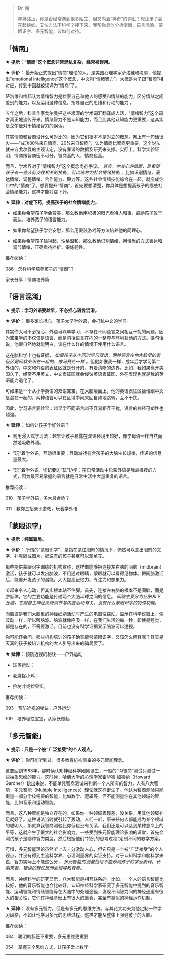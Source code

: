 > Dr. 魏
> 
> 养娃路上，你是否经常遇到很多陌生、但又内涵“神奇”的词汇？想让孩子赢在起跑线，又怕方法不科学？接下来，我帮你具体分析情商、语言混淆、蒙眼识字、多元智能，该如何对待。

## 「情商」

 **★ 提示：“情商”这个概念非常混乱复杂，经常被误用。**

 **★ 评价：** 最开始正式提出“情商”理论的人，是美国心理学家萨洛维和梅耶，他提出“emotional intelligence”这个概念，中文叫“情绪智力”。大概是为了跟“智商”相对应，传到中国就被误译为“情商”了。

萨洛维和梅耶认为情绪智力是检察自己和他人的感受和情绪的能力，区分情绪之间差别的能力，以及运用这种信息，指导自己的思维和行动的能力 。

五年之后，科普作家戈尔曼把这些艰深的学术词汇翻译成人话，“情绪智力”这个词才真正地流传开来。情绪智力不是认知能力，而且比其他认知能力更重要，这其实是戈尔曼对于情绪智力的误读。

其实情商和智商没什么可对比的，因为它们根本不是对立的概念。网上有一句话很火——“成功80%来自情商，20%来自智商”，认为情商比智商更重要，这个说法就来自戈尔曼的主观认定，没有靠谱的数据及研究来支撑。实际上，科学实验证明，情商跟智商密不可分，智商高的人，情商也高。

而且，学术界对于“情绪智力”这个概念尚存争议。 *其实，你关心的情商，是希望孩子有一些人际交往相关的技能，可以统称为社会情绪技能* ，比如识别情绪、表达情绪、调整情绪、合作能力、毅力等。这些社会情绪技能综合在一起，就变成你口中的“情商”了。想要提升“情商”，首先要想清楚，你具体是想提高孩子的哪些社会情绪能力，这样才能对症下药。

 **★ 延伸：对症下药，提高孩子的社会情绪能力。**

* 如果你希望孩子学会赞美，那么教他用积极的眼光看待人和事，鼓励孩子敢于表达，培养孩子的语言能力。

* 如果你希望孩子学会安慰，那么用假装游戏等方法培养他的同理心。

* 如果你希望孩子输得起、性格温和，那么教他识别情绪，用恰当的方式表达和调节情绪，正确看待挫折，锻炼韧性。

推荐阅读：

086｜怎样科学培养孩子的“情商”？

家长分享｜情商培养篇

## 「语言混淆」

 **★ 提示：学习外语要趁早，不必担心语言混淆。**

 **★ 评价：** 很多家长担心，孩子太早学外语，会打乱中文的学习。 

其实你大可不必担心，外语可以早学习，不存在不同语言之间相互干扰的问题。因为宝宝学的不仅仅是语言，而是包括语言在内的一整套与环境互动的方式。换句话说，他很自然地就能明白，该在什么样的情境下使用什么语言。

这在脑科学上也有证据， *如果孩子从小同时学习双语，两种语言在他大脑里的表征区是网状交织在一起的，像马赛克一样* 。但假如像我一样，成年后才学习第二外语的，中文和外语的表征区就是分开的，有着清晰的边界。比如，我如果离开美国久了，经常不用英文，中文表征区就会侵蚀英语表征区，外在表现也就是我的英语能力退化了。

可如果是一个从小学英语的双语宝宝，在大脑层面上，他的英语表征区恰恰跟中文是混在一起的，两种语言可以在区域中间来回自如地跳转，互不干扰。

因此，学习语言要趁早：越早学不同语言越不容易相互干扰，语言的神经可塑性也越强。

 **★ 延伸：** 如何让孩子学好外语？

* 利用浸入式学习法：越早让孩子暴露在双语环境里越好，像学母语一样自然而然地吸收外语。

* “玩”着学外语，互动很重要：互动游戏符合孩子的大脑生长规律，传递的信息量最大。

* “玩”着学外语，切记要边“玩”边学：在日常活动中启蒙外语是我最推荐的方式，因为最容易掌握的语言就是日常生活中大量重复的语言。

推荐阅读：

010｜孩子学外语，多大最合适？

011｜教你三招亲子游戏，玩着学外语

## 「蒙眼识字」

 **★ 提示：纯属骗局。**

 **★ 评价：** 所谓的“蒙眼识字”，是指在蒙住眼睛的情况下，仍然可以念出眼前的文字、扑克牌或图片，据说有的孩子甚至可以骑单车。

那些提供蒙眼识字训练的机构宣称，这样做能够把连接左右脑的间脑（midbrain）激活，孩子就可以发出脑波，不用通过眼睛，蒙眼就可以看得见物体。把间脑激活后，能够开发孩子的潜能，大大提高记忆力、专注力和想象力。

听起来令人心动，但其实根本站不住脚。首先，连接左右脑的根本不是间脑，而是胼胝体，它的主要功能是传递两个大脑半球之间的信息。 *间脑主要分为丘脑和下丘脑，它跟自主神经系统调节与内脏活动有关，没有什么蒙眼识字的特殊功能。*

而脑波是我们大脑里的神经细胞活动时产生的电器性摆动。显示在科学仪器上，像波动一样，所以叫脑波。脑波就像呼吸一样，在我们生活的每一秒，即使是睡觉，都是存在的，不需要激活。目前也没有科学证据显示脑波可以透视。

你可能还会问，那些机构培训的孩子确实能够蒙眼识字，又该怎么解释呢？其实是天真的孩子被培训机构的大人引导出来的骗局罢了。

 **★ 延伸：** 预防近视的秘诀——户外运动

* 球类运动；

* 老鹰捉小鸡；

* 捡树叶或捡果实。

推荐阅读：

093｜预防近视的秘诀：户外运动

109｜培养理性宝宝，从家长做起

## 「多元智能」

 **★ 提示：只是一个被“广泛接受”的个人观点。**

 **★ 评价：** 你可能听到过，很多教育机构信奉的多元智能理念。

这要回到1983年，那时候认知神经科学刚刚诞生，一般的“IQ智商”测试只测试一些抽象思维的能力。这时候，哈佛大学的心理学家霍华德·加德纳（Howard Gardner）跳出来说，不能单凭智商测试来判断一个人所有的智力，人有八大智能，多元智能（Multiple Intelligences）理论就这样诞生了。他认为智商测验只能衡量一部分学校需要的智能，比如数学、逻辑等，但不能测量你在其他领域的智能，比如音乐和运动智能。

而且，这八种智能是独立存在的，如果你一种领域表现差，没关系，用其他领域补足就好了。这种说法当时就引起了轰动，人们一听，原来任何人都能成为某个领域的聪明人，那就算我智商测验比你低也没有关系，我们还是可以达到某种意义上的平等，这就产生了很大的社会影响力。一些受到多元智能理论影响的课堂，首先会测试孩子是哪种智力类型，然后根据他们“特别的思考过程”定制不同的教学方案。

可惜，多元智能理论虽然听上去十分激动人心，但它只是一个被“广泛接受”的个人观点，并没有得到主流科学界、心理测量界的实证支持。对于认知科学和脑科学来说，智力实际上不能这么分， *多元智能的测量恰恰不能预测孩子的学业表现。长期来看，错误的理论反而会误导教育者。*

而且，神经科学的研究显示，八大智能是相互联系的。比如，一个人的语言智能比较好，他的音乐智能也会比较好。认知神经科学家研究了多元智能中提到的音乐智能、运动智能和情绪智能等在大脑中的处理途径，发现不同智力间的神经通道有很大的相关性，它们在神经基础上有很大的重叠，甚至有类似的神经运作机制。

 **★ 延伸：** 没有多元智力，但是有多元的思维方法。与其花大功夫为他定制一种学习风格，不如让他学习多元的思维过程，这样才能从整体上强健孩子的大脑。

推荐阅读：

084｜聪明的标签不重要，多元思维更重要

054｜掌握三个思维方式，让孩子爱上数学

---
